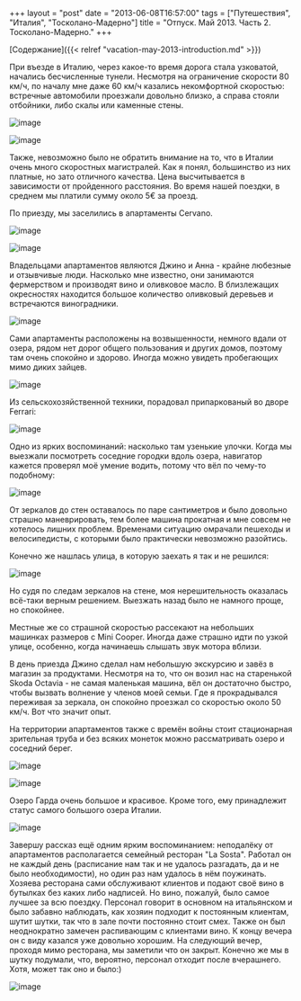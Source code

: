 +++
layout = "post"
date = "2013-06-08T16:57:00"
tags = ["Путешествия", "Италия", "Тосколано-Мадерно"]
title = "Отпуск. Май 2013. Часть 2. Тосколано-Мадерно."
+++

[Содержание]({{< relref "vacation-may-2013-introduction.md" >}})

При въезде в Италию, через какое-то время дорога стала узковатой, начались бесчисленные тунели. Несмотря на ограничение скорости 80 км/ч, по началу мне даже 60 км/ч казались некомфортной скоростью: встречные автомобили проезжали довольно близко, а справа стояли отбойники, либо скалы или каменные стены.

![image](/post/2013/06/vacation-may-2013-toscolano-maderno-1.jpg)

![image](/post/2013/06/vacation-may-2013-toscolano-maderno-2.jpg)

Также, невозможно было не обратить внимание на то, что в Италии очень много скоростных магистралей. Как я понял, большинство из них платные, но зато отличного качества. Цена высчитывается в зависимости от пройденного расстояния. Во время нашей поездки, в среднем мы платили сумму около 5€ за проезд.

По приезду, мы заселились в апартаменты Cervano.

![image](/post/2013/06/vacation-may-2013-toscolano-maderno-3.jpg)

![image](/post/2013/06/vacation-may-2013-toscolano-maderno-4.jpg)

Владельцами апартаментов являются Джино и Анна - крайне любезные и отзывчивые люди. Насколько мне известно, они занимаются фермерством и производят вино и оливковое масло. В близлежащих окресностях находится большое количество оливковый деревьев и встречаются виноградники.

![image](/post/2013/06/vacation-may-2013-toscolano-maderno-5.jpg)

Сами апартаменты расположены на возвышенности, немного вдали от озера, рядом нет дорог общего пользования и других домов, поэтому там очень спокойно и здорово. Иногда можно увидеть пробегающих мимо диких зайцев.

![image](/post/2013/06/vacation-may-2013-toscolano-maderno-6.jpg)

Из сельскохозяйственной техники, порадовал припаркованый во дворе Ferrari:

![image](/post/2013/06/vacation-may-2013-toscolano-maderno-7.jpg)

Одно из ярких воспоминаний: насколько там узенькие улочки. Когда мы выезжали посмотреть соседние городки вдоль озера, навигатор кажется проверял моё умение водить, потому что вёл по чему-то подобному:

![image](/post/2013/06/vacation-may-2013-toscolano-maderno-8.jpg)

От зеркалов до стен оставалось по паре сантиметров и было довольно страшно маневрировать, тем более машина прокатная и мне совсем не хотелось лишних проблем. Временами ситуацию омрачали пешеходы и велосипедисты, с которыми было практически невозможно разойтись.

Конечно же нашлась улица, в которую заехать я так и не решился:

![image](/post/2013/06/vacation-may-2013-toscolano-maderno-9.jpg)

Но судя по следам зеркалов на стене, моя нерешительность оказалась всё-таки верным решением. Выезжать назад было не намного проще, но спокойнее.

Местные же со страшной скоростью рассекают на небольших машинках размеров с Mini Cooper. Иногда даже страшно идти по узкой улице, особенно, когда начинаешь слышать звук мотора вблизи.

В день приезда Джино сделал нам небольшую экскурсию и завёз в магазин за продуктами. Несмотря на то, что он возил нас на старенькой Skoda Octavia - не самая маленькая машина, вёл он достаточно быстро, чтобы вызвать волнение у членов моей семьи. Где я прокрадывался переживая за зеркала, он спокойно проезжал со скоростью около 50 км/ч. Вот что значит опыт.

На территории апартаментов также с времён войны стоит стационарная зрительная труба и без всяких монеток можно рассматривать озеро и соседний берег.

![image](/post/2013/06/vacation-may-2013-toscolano-maderno-10.jpg)

![image](/post/2013/06/vacation-may-2013-toscolano-maderno-11.jpg)

Озеро Гарда очень большое и красивое. Кроме того, ему принадлежит статус самого большого озера Италии. 

![image](/post/2013/06/vacation-may-2013-toscolano-maderno-12.jpg)

Завершу рассказ ещё одним ярким воспоминанием: неподалёку от апартаментов располагается семейный ресторан "La Sosta". Работал он не каждый день (расписание нам так и не удалось разгадать, да и не было необходимости), но один раз нам удалось в нём поужинать. Хозяева ресторана сами обслуживают клиентов и подают своё вино в бутылках без каких либо надписей. Но вино, пожалуй, было самое лучшее за всю поездку. Персонал говорит в основном на итальянском и было забавно наблюдать, как хозяин подходит к постоянным клиентам, шутит шутки, так что в зале почти постоянно стоит смех. Также он был неоднократно замечен распивающим с клиентами вино. К концу вечера он с виду казался уже довольно хорошим. На следующий вечер, проходя мимо ресторана, мы заметили что он закрыт. Конечно же мы в шутку подумали, что, вероятно, персонал отходит после вчерашнего. Хотя, может так оно и было:)

![image](/post/2013/06/vacation-may-2013-toscolano-maderno-13.jpg)